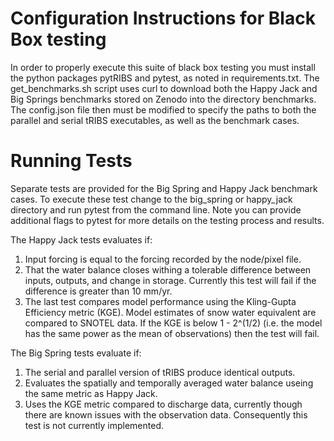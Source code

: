 # Configuration Instructions for Black Box testing
In order to properly execute this suite of black box testing you must install the python packages pytRIBS and pytest,
as noted in requirements.txt. The get_benchmarks.sh script uses curl to download both the Happy Jack and Big Springs 
benchmarks stored on Zenodo into the directory benchmarks. The config.json file then must be modified to specify the 
paths to both the parallel and serial tRIBS executables, as well as the benchmark cases. 

# Running Tests
Separate tests are provided for the Big Spring and Happy Jack benchmark cases. To execute these test change to the 
big_spring or happy_jack directory and run pytest from the command line. Note you can provide additional flags to pytest 
for more details on the testing process and results.

The Happy Jack tests evaluates if:
1) Input forcing is equal to the forcing recorded by the node/pixel file.
2) That the water balance closes withing a tolerable difference between inputs, outputs, and change in storage. Currently
this test will fail if the difference is greater than 10 mm/yr.
3) The last test compares model performance using the Kling-Gupta Efficiency metric (KGE). Model estimates of snow water 
equivalent are compared to SNOTEL data. If the KGE is below 1 - 2^(1/2) (i.e. the model has the same power as the mean 
of observations) then the test will fail.

The Big Spring tests evaluate if:
1) The serial and parallel version of tRIBS produce identical outputs.
2) Evaluates the spatially and temporally averaged water balance useing the same metric as Happy Jack.
3) Uses the KGE metric compared to discharge data, currently though there are known issues with the observation data. 
Consequently this test is not currently implemented.




